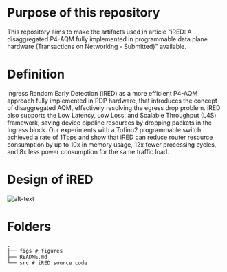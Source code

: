 # Purpose of this repository
This repository aims to make the artifacts used in article "iRED: A disaggregated P4-AQM fully implemented in programmable data plane hardware (Transactions on Networking - Submitted)" available.

# Definition
ingress Random Early Detection (iRED) as a more efficient P4-AQM approach fully implemented in PDP hardware, that introduces the concept of disaggregated AQM, effectively resolving the egress drop problem. iRED also supports the Low Latency, Low Loss, and Scalable Throughput (L4S) framework, saving device pipeline resources by dropping packets in the Ingress block. Our experiments with a Tofino2 programmable switch achieved a rate of 1Tbps and show that iRED can reduce router resource consumption by up to 10x in memory usage, 12x fewer processing cycles, and 8x less power consumption for the same traffic load. 

# Design of iRED
![alt-text](https://github.com/dcomp-leris/DESiRED/blob/main/figs/iRED.jpg)

# Folders
```console
.
├── figs # figures
├── README.md
└── src # iRED source code 
```